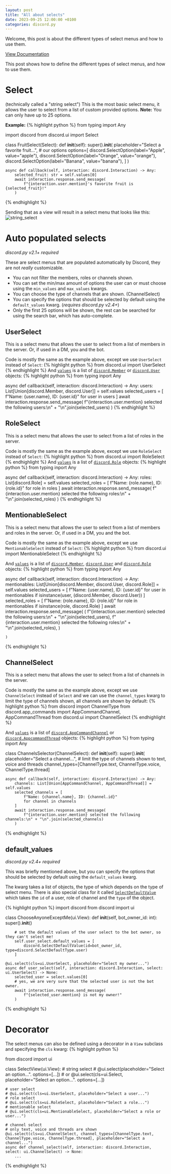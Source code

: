 ```yaml
---
layout: post
title: "All about selects"
date: 2023-09-25 12:00:00 +0100
categories: discord.py
---
```

Welcome, this post is about the different types of select menus and how to use them.

[View Documentation](https://discordpy.readthedocs.io/en/latest/interactions/api.html#select-menus)

This post shows how to define the different types of select menus, and how to use them.

# Select
(technically called a "string select")
This is the most basic select menu, it allows the user to select from a list of custom provided options.
**Note:** You can only have up to 25 options.

**Example:**
{% highlight python %}
from typing import Any

import discord
from discord.ui import Select


class FruitSelect(Select):
    def __init__(self):
        super().__init__(
            placeholder="Select a favorite fruit...",
            # our options
            options=[
                discord.SelectOption(label="Apple", value="apple"),
                discord.SelectOption(label="Orange", value="orange"),
                discord.SelectOption(label="Banana", value="banana"),
            ]
        )

    async def callback(self, interaction: discord.Interaction) -> Any:
        selected_fruit: str = self.values[0]
        await interaction.response.send_message(
            f"{interaction.user.mention}'s favorite fruit is {selected_fruit}!"
        )
{% endhighlight %}

Sending that as a view will result in a select menu that looks like this:
![string_select](\static\images\selects\string_select.png)

# Auto populated selects
*discord.py v2.1+ required*

These are select menus that are populated automatically by Discord, they are not *really* customizable.

- You can not filter the members, roles or channels shown.
- You can set the min/max amount of options the user can or must choose using the `min_values` and `max_values` kwargs.
- You can choose the type of channels that are shown. (ChannelSelect)
- You can specify the options that should be selected by default using the `default_values` kwarg. (*requires discord.py v2.4+*)
- Only the first 25 options will be shown, the rest can be searched for using the search bar, which has auto-complete.

## UserSelect
This is a select menu that allows the user to select from a list of members in the server. Or, if used in a DM, you and the bot.

Code is mostly the same as the example above, except we use `UserSelect` instead of `Select`:
{% highlight python %}
from discord.ui import UserSelect
{% endhighlight %}
And [`values`](https://discordpy.readthedocs.io/en/latest/interactions/api.html#discord.ui.UserSelect.values) is a list of [`discord.Member`](https://discordpy.readthedocs.io/en/latest/api.html#member) or [`discord.User`](https://discordpy.readthedocs.io/en/latest/api.html#user) objects:
{% highlight python %}
from typing inport Any

async def callback(self, interaction: discord.Interaction) -> Any:
    users: List[Union[discord.Member, discord.User]] = self.values
    selected_users = [
        f"Name: {user.name}, ID: {user.id}"
        for user in users
    ]
    await interaction.response.send_message(
        f"{interaction.user.mention} selected the following users:\n" + "\n".join(selected_users)
    )
{% endhighlight %}

## RoleSelect
This is a select menu that allows the user to select from a list of roles in the server.

Code is mostly the same as the example above, except we use `RoleSelect` instead of `Select`:
{% highlight python %}
from discord.ui import RoleSelect
{% endhighlight %}
And [`values`](https://discordpy.readthedocs.io/en/latest/interactions/api.html#discord.ui.RoleSelect.values) is a list of [`discord.Role`](https://discordpy.readthedocs.io/en/latest/api.html#role) objects:
{% highlight python %}
from typing inport Any

async def callback(self, interaction: discord.Interaction) -> Any:
    roles: List[discord.Role] = self.values
    selected_roles = [
        f"Name: {role.name}, ID: {role.id}"
        for role in roles
    ]
    await interaction.response.send_message(
        f"{interaction.user.mention} selected the following roles:\n" + "\n".join(selected_roles)
    )
{% endhighlight %}

## MentionableSelect
This is a select menu that allows the user to select from a list of members and roles in the server. Or, if used in a DM, you and the bot.

Code is mostly the same as the example above, except we use `MentionableSelect` instead of `Select`:
{% highlight python %}
from discord.ui import MentionableSelect
{% endhighlight %}

And [`values`](https://discordpy.readthedocs.io/en/latest/interactions/api.html#discord.ui.MentionableSelect.values) is a list of [`discord.Member`](https://discordpy.readthedocs.io/en/latest/api.html#member), [`discord.User`](https://discordpy.readthedocs.io/en/latest/api.html#user) and [`discord.Role`](https://discordpy.readthedocs.io/en/latest/api.html#role) objects:
{% highlight python %}
from typing inport Any

async def callback(self, interaction: discord.Interaction) -> Any:
    mentionables: List[Union[discord.Member, discord.User, discord.Role]] = self.values
    selected_users = [
        f"Name: {user.name}, ID: {user.id}"
        for user in mentionables
        if isinstance(user, (discord.Member, discord.User))
    ]
    selected_roles = [
        f"Name: {role.name}, ID: {role.id}"
        for role in mentionables
        if isinstance(role, discord.Role)
    ]
    await interaction.response.send_message(
        (
            f"{interaction.user.mention} selected the following users:\n" + "\n".join(selected_users),
            f"{interaction.user.mention} selected the following roles:\n" + "\n".join(selected_roles),
        )

    )
{% endhighlight %}

## ChannelSelect
This is a select menu that allows the user to select from a list of channels in the server.

Code is mostly the same as the example above, except we use `ChannelSelect` instead of `Select` and we can use the `channel_types` kwarg to limit the type of channels shown, all channels are shown by default:
{% highlight python %}
from discord import ChannelType
from discord.app_commands import AppCommandChannel, AppCommandThread
from discord.ui import ChannelSelect
{% endhighlight %}

And [`values`](https://discordpy.readthedocs.io/en/latest/interactions/api.html#discord.ui.ChannelSelect.values) is a list of [`discord.AppCommandChannel`](https://discordpy.readthedocs.io/en/latest/interactions/api.html#appcommandchannel) or [`discord.AppcommandThread`](https://discordpy.readthedocs.io/en/latest/interactions/api.html#appcommandthread) objects:
{% highlight python %}
from typing inport Any

class ChannelsSelector(ChannelSelect):
    def __init__(self):
        super().__init__(
            placeholder="Select a channel...",
            # limit the type of channels shown to text, voice and threads
            channel_types=[ChannelType.text, ChannelType.voice, ChannelType.thread]

    async def callback(self, interaction: discord.Interaction) -> Any:
        channels: List[Union[AppCommandChannel, AppCommandThread]] = self.values
        selected_channels = [
            f"Name: {channel.name}, ID: {channel.id}"
            for channel in channels
        ]
        await interaction.response.send_message(
            f"{interaction.user.mention} selected the following channels:\n" + "\n".join(selected_channels)
        )
{% endhighlight %}

## default_values
*discord.py v2.4+ required*

This was briefly mentioned above, but you can specify the options that should be selected by default using the `default_values` kwarg.

The kwarg takes a list of objects, the type of which depends on the type of select menu.
There is also special class for it called [`SelectDefaultValue`](https://discordpy.readthedocs.io/en/latest/interactions/api.html#selectdefaultvalue) which takes the `id` of a user, role of channel and the `type` of the object.

{% highlight python %}
import discord
from discord import ui

class ChooseAnyoneExceptMe(ui.View):
    def __init__(self, bot_owner_id: int):
        super().__init__()

        # set the default values of the user select to the bot owner, so they can't select me!
        self.user_select.default_values = [
            discord.SelectDefaultValue(id=bot_owner_id, type=discord.SelectDefaultType.user)
        ]

    @ui.select(cls=ui.UserSelect, placeholder="Select my owner...")
    async def user_select(self, interaction: discord.Interaction, select: ui.UserSelect) -> None:
        selected_user = select.values[0]
        # yes, we are very sure that the selected user is not the bot owner.
        await interaction.response.send_message(
            f"{selected_user.mention} is not my owner!"
        )

{% endhighlight %}

# Decorator
The select menus can also be defined using a decorator in a `View` subclass and specifying the `cls` kwarg:
{% highlight python %}

from discord import ui


class SelectView(ui.View):
    # string select
    # @ui.select(placeholder="Select an option...". options=[...])
    # or @ui.select(cls=ui.Select, placeholder="Select an option...". options=[...])

    # user select
    # @ui.select(cls=ui.UserSelect, placeholder="Select a user...")
    # role select
    # @ui.select(cls=ui.RoleSelect, placeholder="Select a role...")
    # mentionable select
    # @ui.select(cls=ui.MentionableSelect, placeholder="Select a role or user...")

    # channel select
    # only text, voice and threads are shown
    @ui.select(cls=ui.ChannelSelect, channel_types=[ChannelType.text, ChannelType.voice, ChannelType.thread], placeholder="Select a channel...")
    async def channel_select(self, interaction: discord.Interaction, select: ui.ChannelSelect) -> None:
        ...
{% endhighlight %}

